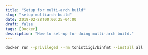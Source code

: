 ```yaml
---
title: "Setup for multi-arch build"
slug: "setup-multiarch-build"
date: 2019-02-28T00:00:25-04:00
draft: false
tags: [Docker]
description: "How to set-up for doing multi-arch build."
---
```


```bash
docker run --privileged --rm tonistiigi/binfmt --install all
```
